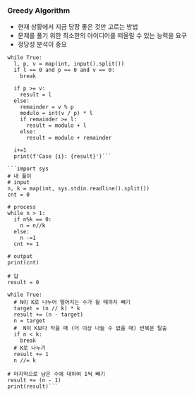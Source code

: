 ### Greedy Algorithm
- 현재 상황에서 지금 당장 좋은 것만 고르는 방법
- 문제를 풀기 위한 최소한의 아이디어를 떠올릴 수 있는 능력을 요구
- 정당성 분석이 중요
```i = 0
while True:
  l, p, v = map(int, input().split())
  if l == 0 and p == 0 and v == 0:
    break

  if p >= v:
    result = l
  else:
    remainder = v % p
    modulo = int(v / p) * l
    if remainder >= l:
      result = modulo + l
    else:
      result = modulo + remainder

  i+=1
  print(f'Case {i}: {result}')```

```import sys
# 내 풀이
# input
n, k = map(int, sys.stdin.readline().split())
cnt = 0

# process
while n > 1:
  if n%k == 0:
    n = n//k
  else:
    n -=1
  cnt += 1
  
# output
print(cnt)

# 답
result = 0

while True:
  # N이 K로 나누어 떨어지는 수가 될 때까지 빼기
  target = (n // k) * k
  result += (n - target)
  n = target
  #  N이 K보다 작을 때 (더 이상 나눌 수 없을 때) 반복문 탈출
  if n < k:
    break
  # K로 나누기
  result += 1
  n //= k

# 마지막으로 남은 수에 대하여 1씩 빼기
result += (n - 1)
print(result)```
